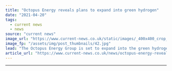 ```yaml
---
title: "Octopus Energy reveals plans to expand into green hydrogen"
date: "2021-04-20"
tags: 
  - current news
  - news
source: "current news"
image_url: "https://www.current-news.co.uk/static/images/_400x400_crop_center-center/Greg-Jackson-credit-Octopus-Energy.jpg"
image_fp: "/assets/img/post_thumbnails/42.jpg"
lead: "​The Octopus Energy Group is set to expand into the green hydrogen sector, touting the benefits of the technology for 'parts of the economy electrification can’t reach'."
article_url: "https://www.current-news.co.uk/news/octopus-energy-reveal-plans-to-expand-into-green-hydrogen?utm_source=rss-feeds&utm_medium=rss&utm_campaign=rss"
---
```


---
